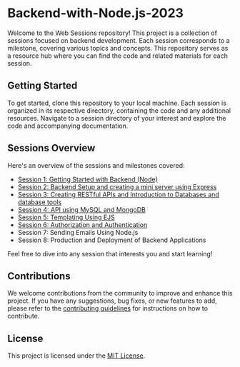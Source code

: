 # Backend-with-Node.js-2023

Welcome to the Web Sessions repository! This project is a collection of sessions focused on backend development. Each session corresponds to a milestone, covering various topics and concepts. This repository serves as a resource hub where you can find the code and related materials for each session.

## Getting Started

To get started, clone this repository to your local machine. Each session is organized in its respective directory, containing the code and any additional resources. Navigate to a session directory of your interest and explore the code and accompanying documentation.

## Sessions Overview

Here's an overview of the sessions and milestones covered:

- [Session 1: Getting Started with Backend (Node)](./Session%201%20-%20Getting%20Started%20with%20Backend%20(Node))
- [Session 2: Backend Setup and creating a mini server using Express](./Session%202%20-%20Backend%20Setup%20and%20creating%20a%20mini%20server%20using%20Express)
- [Session 3: Creating RESTful APIs and Introduction to Databases and database tools](./Session%203%20-%20Creating%20RESTful%20APIs%20and%20Introduction%20to%20Databases%20and%20database%20tools)
- [Session 4: API using MySQL and MongoDB](./Session%204%20-%20API%20using%20MySQL%20and%20MongoDB)
- [Session 5: Templating Using EJS](./Session%205%20-%20Templating%20Using%20EJS)
- [Session 6: Authorization and Authentication](./Session%206%20-%20Authorization%20and%20Authentication)
- Session 7: Sending Emails Using Node.js
- Session 8: Production and Deployment of Backend Applications

Feel free to dive into any session that interests you and start learning!

## Contributions

We welcome contributions from the community to improve and enhance this project. If you have any suggestions, bug fixes, or new features to add, please refer to the [contributing guidelines](CONTRIBUTING.md) for instructions on how to contribute.

## License

This project is licensed under the [MIT License](LICENSE).
